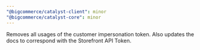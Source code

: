 ```yaml
---
"@bigcommerce/catalyst-client": minor
"@bigcommerce/catalyst-core": minor
---
```


Removes all usages of the customer impersonation token. Also updates the docs to correspond with the Storefront API Token.
